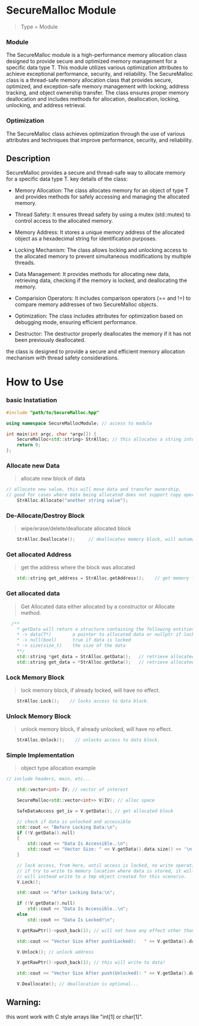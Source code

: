 # SecureMalloc Module

> Type = Module

### Module
The SecureMalloc module is a high-performance memory allocation class designed to provide secure and optimized memory management for a specific data type T. This module utilizes various optimization attributes to achieve exceptional performance, security, and reliability.
The SecureMalloc class is a thread-safe memory allocation class that provides secure, optimized, and exception-safe memory management with locking, address tracking, and object ownership transfer. The class ensures proper memory deallocation and includes methods for allocation, deallocation, locking, unlocking, and address retrieval.

### Optimization
The SecureMalloc class achieves optimization through the use of various attributes and techniques that improve performance, security, and reliability.


## Description
SecureMalloc provides a secure and thread-safe way to allocate memory for a specific data type T. key details of the class:

* Memory Allocation: The class allocates memory for an object of type T and provides methods for safely accessing and managing the allocated memory.

* Thread Safety: It ensures thread safety by using a mutex (std::mutex) to control access to the allocated memory.

* Memory Address: It stores a unique memory address of the allocated object as a hexadecimal string for identification purposes.

* Locking Mechanism: The class allows locking and unlocking access to the allocated memory to prevent simultaneous modifications by multiple threads.

* Data Management: It provides methods for allocating new data, retrieving data, checking if the memory is locked, and deallocating the memory.

* Comparision Operators: It includes comparison operators (== and !=) to compare memory addresses of two SecureMalloc objects.

* Optimization: The class includes attributes for optimization based on debugging mode, ensuring efficient performance.

* Destructor: The destructor properly deallocates the memory if it has not been previously deallocated.

the class is designed to provide a secure and efficient memory allocation mechanism with thread safety considerations.

# How to Use

### basic Instatiation

```cpp
#include "path/to/SecureMalloc.hpp"

using namespace SecureMallocModule; // access to module

int main(int argc, char *argv[]) {
    SecureMalloc<std::string> StrAlloc; // this allocates a string into memory.
    return 0;
};
```

### Allocate new Data
> allocate new block of data
```cpp
// allocate new value, this will move data and transfer ownership,
// good for cases where data being allocated does not support copy operations
    StrAlloc.Allocate("another string value");
```

### De-Allocate/Destroy Block
> wipe/erase/delete/deallocate allocated block
```cpp
    StrAlloc.Deallocate();     // deallocates memory block, will automatically call allocated object destructor.
```


### Get allocated Address
> get the address where the block was allocated

```cpp
    std::string get_address = StrAlloc.getAddress();    // get memory location where object/data is stored. You should use direct initialization.
```

### Get allocated data
> Get Allocated data either allocated by a constructor or Allocate method.
```cpp
  /**
    * getData will return a structure containing the following entities:
    * -> data(T*)        a pointer to allocated data or nullptr if locked
    * -> null(bool)      true if data is locked
    * -> size(size_t)    the size of the data
    **/
    std::string *get_data = StrAlloc.getData();   // retrieve allocated data with read-write access, returns a pointer to the data
    std::string get_data = *StrAlloc.getData();   // retrieve allocated data with read-only access, data itself.
```

### Lock Memory Block
> lock memory block, if already locked, will have no effect.
```cpp
    StrAlloc.Lock();    // locks access to data block.
```

### Unlock Memory Block
> unlock memory block, if already unlocked, will have no effect.
```cpp
    StrAlloc.Unlock();    // unlocks access to data block.
```

### Simple Implementation
> object type allocation example
```cpp
// include headers, main, etc...

    std::vector<int> IV; // vector of interest

    SecureMalloc<std::vector<int>> V(IV); // alloc space

    SafeDataAccess get_iv = V.getData(); // get allocated block

    // check if data is unlocked and accessible
    std::cout << "Before Locking Data:\n";
    if (!V.getData().null)
    {
        std::cout << "Data Is Accessible..\n";
        std::cout << "Vector Size: " << V.getData().data.size() << '\n';
    }

    // lock access, from here, until access is locked, no write operations will have effect
    // if try to write to memory location where data is stored, it will not raise any error, but
    // will instead write to a tmp object created for this scenario.
    V.Lock();

    std::cout << "After Locking Data:\n";

    if (!V.getData().null)
        std::cout << "Data Is Accessible..\n";
    else
        std::cout << "Data Is Locked!\n";

    V.getRawPtr()->push_back(1); // will not have any effect other than writing to a tmp object(T)

    std::cout << "Vector Size After push(Locked):   " << V.getData().data.size() << '\n';

    V.Unlock(); // unlock address

    V.getRawPtr()->push_back(1); // this will write to data!

    std::cout << "Vector Size After push(Unlocked): " << V.getData().data.size() << '\n';

    V.Deallocate(); // deallocation is optional...
```

## Warning:

this wont work with C style arrays like "int[1] or char[1]".
